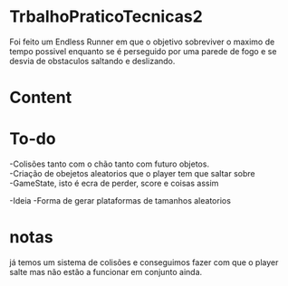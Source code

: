 # TrbalhoPraticoTecnicas2

Foi feito um Endless Runner em que o objetivo sobreviver o maximo de tempo possivel enquanto se é perseguido por uma parede de fogo e se desvia de obstaculos saltando e deslizando.

# Content #


# To-do #
-Colisões tanto com o chão tanto com futuro objetos.  
-Criação de obejetos aleatorios que o player tem que saltar sobre  
-GameState, isto é ecra de perder, score e coisas assim  

-Ideia
-Forma de gerar plataformas de tamanhos aleatorios  

# notas #
já temos um sistema de colisões e conseguimos fazer com que o player salte mas não estão a funcionar em conjunto ainda.  
